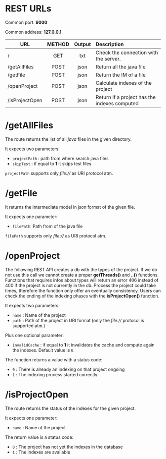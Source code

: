 # REST URLs
Common port: **9000**

Common address: **127.0.0.1**

| URL        | METHOD | Output        | Description  |
|------------|:------:|:-------------:| :------------|
| /             | GET  | txt  | Check the connection with the server. |
| /getAllFiles  | POST | json | Return all the java file |
| /getFile      | POST | json | Return the IM of a file |
| /openProject  | POST | json | Calculate indexes of the project |
| /isProjectOpen| POST | json | Return if a project has the indexes computed |

# /getAllFiles

The route returns the list of all *java* files in the given directory.

It expects two parameters: 
* `projectPath` : path from where search java files
* `skipTest` : if equal to **1** it skips test files
 
`projectPath` supports only *file://* as URI protocol atm. 

# /getFile 
It returns the intermediate model in json format of the given file.

It expects one parameter: 
* `filePath`: Path from of the java file
 
`filePath` supports only *file://* as URI protocol atm.

# /openProject

The following REST API creates a db with the types of the project. 
If we do not use this call we cannot create a proper **getThreads()** and **..()** functions. 
Functions that requires infos about types will return an error 406 instead of 400 if the project is not currently in the db. 
Process the project could take times, therefore the function only offer an eventually consistency. 
Users can check the ending of the indexing phases with the **isProjectOpen()** function.

It expects two parameters: 
* `name` : Name of the project
* `path` : Path of the project in URI format (only the *file://* protocol is supported atm.)

Plus one optional parameter:
* `invalidCache` : if equal to **1** it invalidates the cache and compute again the indexes. Default value is `0`.

The function returns a value with a status code:
* `0` : There is already an indexing on that project ongoing
* `1` : The indexing process started correctly

# /isProjectOpen

The route returns the status of the indexes for the given project. 

It expects one parameter: 
* `name` : Name of the project

The return value is a status code:
* `0` : The project has not yet the indexes in the database
* `1` : The indexes are available







